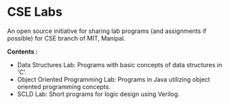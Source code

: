 # CSE Labs

An open source initiative for sharing lab programs (and assignments if possible) for CSE branch of MIT, Manipal. 

**Contents :**

* Data Structures Lab: Programs with basic concepts of data structures in 'C'.
* Object Oriented Programming Lab: Programs in Java utilizing object oriented programming concepts.
* SCLD Lab: Short programs for logic design using Verilog.